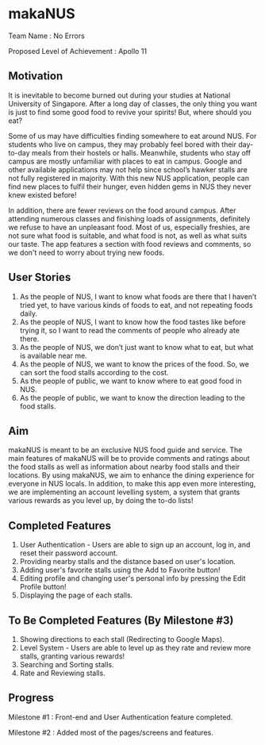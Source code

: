 # makaNUS

Team Name : No Errors

Proposed Level of Achievement : Apollo 11

## Motivation
It is inevitable to become burned out during your studies at National University of Singapore. After a long day of classes, the only thing you want is just to find some good food to revive your spirits! But, where should you eat? 

Some of us may have difficulties finding somewhere to eat around NUS. For students who live on campus, they may probably feel bored with their day-to-day meals from their hostels or halls. Meanwhile, students who stay off campus are mostly unfamiliar with places to eat in campus. Google and other available applications may not help since school’s hawker stalls are not fully registered in majority. With this new NUS application, people can find new places to fulfil their hunger, even hidden gems in NUS they never knew existed before! 

In addition, there are fewer reviews on the food around campus. After attending numerous classes and finishing loads of assignments, definitely we refuse to have an unpleasant food. Most of us, especially freshies, are not sure what food is suitable, and what food is not, as well as what suits our taste. The app features a section with food reviews and comments, so we don't need to worry about trying new foods.

## User Stories
1. As the people of NUS, I want to know what foods are there that I haven’t tried yet, to have various kinds of foods to eat, and not repeating foods daily.
2. As the people of NUS, I want to know how the food tastes like before trying it, so I want to read the comments of people who already ate there.
3. As the people of NUS, we don’t just want to know what to eat, but what is available near me. 
4. As the people of NUS, we want to know the prices of the food. So, we can sort the food stalls according to the cost.
5. As the people of public, we want to know where to eat good food in NUS.
6. As the people of public, we want to know the direction leading to the food stalls.

## Aim
makaNUS is meant to be an exclusive NUS food guide and service. The main features of makaNUS will be to provide comments and ratings about the food stalls as well as information about nearby food stalls and their locations. By using makaNUS, we aim to enhance the dining experience for everyone in NUS locals. In addition, to make this app even more interesting, we are implementing an account levelling system, a system that grants various rewards as you level up, by doing the to-do lists!

## Completed Features
1. User Authentication - Users are able to sign up an account, log in, and reset their password account.
2. Providing nearby stalls and the distance based on user's location.
3. Adding user's favorite stalls using the Add to Favorite button!
4. Editing profile and changing user's personal info by pressing the Edit Profile button!
5. Displaying the page of each stalls.

## To Be Completed Features (By Milestone #3)
1. Showing directions to each stall (Redirecting to Google Maps).
2. Level System - Users are able to level up as they rate and review more stalls, granting various rewards!
3. Searching and Sorting stalls.
4. Rate and Reviewing stalls.

## Progress
Milestone #1 : Front-end and User Authentication feature completed.

Milestone #2 : Added most of the pages/screens and features.


